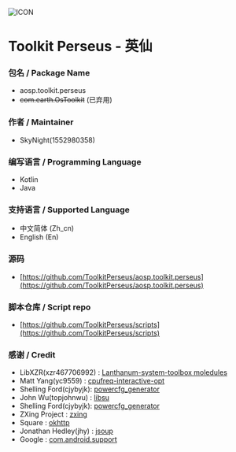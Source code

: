 ![ICON](https://github.com/1552980358/aosp.toolkit.perseus/blob/3dd2d43c3287d7d9a895d7ca758a2195b1e538e4/app/src/main/res/mipmap/ic_launcher_round.png?raw=true)
# Toolkit Perseus - 英仙
### 包名 / Package Name
- aosp.toolkit.perseus
- ~~com.earth.OsToolkit~~ (已弃用)
### 作者 / Maintainer
- SkyNight(1552980358)
### 编写语言 / Programming Language
- Kotlin
- Java
### 支持语言 / Supported Language
- 中文简体  (Zh_cn)
- English   (En)
### 源码
- [https://github.com/ToolkitPerseus/aosp.toolkit.perseus](https://github.com/ToolkitPerseus/aosp.toolkit.perseus)
### 脚本仓库 / Script repo
- [https://github.com/ToolkitPerseus/scripts](https://github.com/ToolkitPerseus/scripts)
### 感谢 / Credit
- LibXZR(xzr467706992)  : [Lanthanum-system-toolbox moledules](https://github.com/Lanthanum-system-toolbox-v2/Modules)
- Matt Yang(yc9559)     : [cpufreq-interactive-opt](https://github.com/yc9559/cpufreq-interactive-opt)
- Shelling Ford(cjybyjk): [powercfg_generator](https://github.com/cjybyjk/powercfg_generator)
- John Wu(topjohnwu)    : [libsu](https://github.com/topjohnwu/libsu)
- Shelling Ford(cjybyjk): [powercfg_generator](https://github.com/cjybyjk/powercfg_generator)
- ZXing Project         : [zxing](https://github.com/zxing/zxing)
- Square                : [okhttp](https://github.com/square/okhttp)
- Jonathan Hedley(jhy)  : [jsoup](https://github.com/jhy/jsoup)
- Google                : [com.android.support](https://developer.android.com/)
